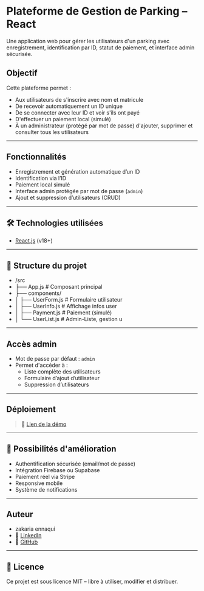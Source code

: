 # Plateforme de Gestion de Parking – React

Une application web pour gérer les utilisateurs d'un parking avec enregistrement, identification par ID, statut de paiement, et interface admin sécurisée.

## Objectif

Cette plateforme permet :

- Aux utilisateurs de s'inscrire avec nom et matricule
- De recevoir automatiquement un ID unique
- De se connecter avec leur ID et voir s'ils ont payé
- D'effectuer un paiement local (simulé)
- À un administrateur (protégé par mot de passe) d'ajouter, supprimer et consulter tous les utilisateurs

---

## Fonctionnalités

- Enregistrement et génération automatique d’un ID
- Identification via l’ID
- Paiement local simulé
- Interface admin protégée par mot de passe (`admin`)
- Ajout et suppression d’utilisateurs (CRUD)

---

## 🛠️ Technologies utilisées

- [React.js](https://reactjs.org/) (v18+)
  
---

## 📁 Structure du projet

- /src
- ├── App.js # Composant principal
- ├── components/
- │ ├── UserForm.js # Formulaire utilisateur
- │ ├── UserInfo.js # Affichage infos user
- │ ├── Payment.js # Paiement (simulé)
- │ └── UserList.js # Admin-Liste, gestion u

---

## Accès admin

- Mot de passe par défaut : `admin`
- Permet d'accéder à :
  - Liste complète des utilisateurs
  - Formulaire d’ajout d’utilisateur
  - Suppression d’utilisateurs

---

## Déploiement

> 🔗 [Lien de la démo](https://parking-platform-two.vercel.app)

---

## 🧩 Possibilités d'amélioration

- Authentification sécurisée (email/mot de passe)
- Intégration Firebase ou Supabase
- Paiement réel via Stripe
- Responsive mobile
- Système de notifications

---

## Auteur
- zakaria ennaqui
- 🔗 [LinkedIn](https://www.linkedin.com/in/zakaria-ennaqui-990883362)
- 🔗 [GitHub](https://github.com/zakariaennaqui)

---

## 📜 Licence

Ce projet est sous licence MIT – libre à utiliser, modifier et distribuer.
